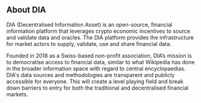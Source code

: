 ## About DIA
DIA (Decentralised Information Asset) is an open-source, financial information platform that leverages crypto economic incentives to source and validate data and oracles. The DIA platform provides the infrastructure for market actors to supply, validate, use and share financial data.

Founded in 2018 as a Swiss-based non-profit association, DIA’s mission is to democratise access to financial data, similar to what Wikipedia has done in the broader information space with regard to central encyclopaedias. DIA's data sources and methodologies are transparent and publicly accessible for everyone. This will create a level playing field and break down barriers to entry for both the traditional and decentralised financial markets.
